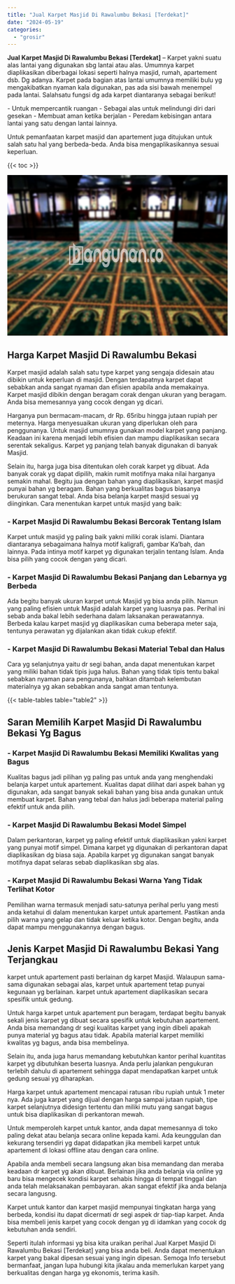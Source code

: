 ```yaml
---
title: "Jual Karpet Masjid Di Rawalumbu Bekasi [Terdekat]"
date: "2024-05-19"
categories: 
  - "grosir"
---
```


**Jual Karpet Masjid Di Rawalumbu Bekasi \[Terdekat\]** – Karpet yakni suatu alas lantai yang digunakan sbg lantai atau alas. Umumnya karpet diaplikasikan diberbagai lokasi seperti halnya masjid, rumah, apartement dsb. Dg adanya. Karpet pada bagian atas lantai umumnya memiliki bulu yg mengakibatkan nyaman kala digunakan, pas ada sisi bawah menempel pada lantai. Salahsatu fungsi dg ada karpet diantaranya sebagai berikut!

\- Untuk mempercantik ruangan - Sebagai alas untuk melindungi diri dari gesekan - Membuat aman ketika berjalan - Peredam kebisingan antara lantai yang satu dengan lantai lainnya.

Untuk pemanfaatan karpet masjid dan apartement juga ditujukan untuk salah satu hal yang berbeda-beda. Anda bisa mengaplikasikannya sesuai keperluan.

{{< toc >}}

![Jual Karpet Masjid Di Rawalumbu Bekasi [Terdekat]](/images/grosir-karpet-murah-67.png)

## Harga Karpet Masjid Di Rawalumbu Bekasi

Karpet masjid adalah salah satu type karpet yang sengaja didesain atau dibikin untuk keperluan di masjid. Dengan terdapatnya karpet dapat sebabkan anda sangat nyaman dan efisien apabila anda memakainya. Karpet masjid dibikin dengan beragam corak dengan ukuran yang beragam. Anda bisa memesannya yang cocok dengan yg dicari.

Harganya pun bermacam-macam, dr Rp. 65ribu hingga jutaan rupiah per meternya. Harga menyesuaikan ukuran yang diperlukan oleh para penggunanya. Untuk masjid umumnya gunakan model karpet yang panjang. Keadaan ini karena menjadi lebih efisien dan mampu diaplikasikan secara serentak sekaligus. Karpet yg panjang telah banyak digunakan di banyak Masjid.

Selain itu, harga juga bisa ditentukan oleh corak karpet yg dibuat. Ada banyak corak yg dapat dipilih, makin rumit motifnya maka nilai harganya semakin mahal. Begitu jua dengan bahan yang diaplikasikan, karpet masjid punyai bahan yg beragam. Bahan yang berkualitas bagus biasanya berukuran sangat tebal. Anda bisa belanja karpet masjid sesuai yg diinginkan. Cara menentukan karpet untuk masjid yang baik:

### \- Karpet Masjid Di Rawalumbu Bekasi Bercorak Tentang Islam

Karpet untuk masjid yg paling baik yakni miliki corak islami. Diantara diantaranya sebagaimana halnya motif kaligrafi, gambar Ka’bah, dan lainnya. Pada intinya motif karpet yg digunakan terjalin tentang Islam. Anda bisa pilih yang cocok dengan yang dicari.

### \- Karpet Masjid Di Rawalumbu Bekasi Panjang dan Lebarnya yg Berbeda

Ada begitu banyak ukuran karpet untuk Masjid yg bisa anda pilih. Namun yang paling efisien untuk Masjid adalah karpet yang luasnya pas. Perihal ini sebab anda bakal lebih sederhana dalam laksanakan perawatannya. Berbeda kalau karpet masjid yg diaplikasikan cuma beberapa meter saja, tentunya perawatan yg dijalankan akan tidak cukup efektif.

### \- Karpet Masjid Di Rawalumbu Bekasi Material Tebal dan Halus

Cara yg selanjutnya yaitu dr segi bahan, anda dapat menentukan karpet yang miliki bahan tidak tipis juga halus. Bahan yang tidak tipis tentu bakal sebabkan nyaman para pengunanya, bahkan ditambah kelembutan materialnya yg akan sebabkan anda sangat aman tentunya.

{{< table-tables table="table2" >}}

## Saran Memilih Karpet Masjid Di Rawalumbu Bekasi Yg Bagus

### \- Karpet Masjid Di Rawalumbu Bekasi Memiliki Kwalitas yang Bagus

Kualitas bagus jadi pilihan yg paling pas untuk anda yang menghendaki belanja karpet untuk apartement. Kualitas dapat dilihat dari aspek bahan yg digunakan, ada sangat banyak sekali bahan yang bisa anda gunakan untuk membuat karpet. Bahan yang tebal dan halus jadi beberapa material paling efektif untuk anda pilih.

### \- Karpet Masjid Di Rawalumbu Bekasi Model Simpel

Dalam perkantoran, karpet yg paling efektif untuk diaplikasikan yakni karpet yang punyai motif simpel. Dimana karpet yg digunakan di perkantoran dapat diaplikasikan dg biasa saja. Apabila karpet yg digunakan sangat banyak motifnya dapat selaras sebab diaplikasikan sbg alas.

### \- Karpet Masjid Di Rawalumbu Bekasi Warna Yang Tidak Terlihat Kotor

Pemilihan warna termasuk menjadi satu-satunya perihal perlu yang mesti anda ketahui di dalam menentukan karpet untuk apartement. Pastikan anda pilih warna yang gelap dan tidak keluar ketika kotor. Dengan begitu, anda dapat mampu menggunakannya dengan bagus.

## Jenis Karpet Masjid Di Rawalumbu Bekasi Yang Terjangkau

karpet untuk apartement pasti berlainan dg karpet Masjid. Walaupun sama-sama digunakan sebagai alas, karpet untuk apartement tetap punyai kegunaan yg berlainan. karpet untuk apartement diaplikasikan secara spesifik untuk gedung.

Untuk harga karpet untuk apartement pun beragam, terdapat begitu banyak sekali jenis karpet yg dibuat secara spesifik untuk kebutuhan apartement. Anda bisa memandang dr segi kualitas karpet yang ingin dibeli apakah punya material yg bagus atau tidak. Apabila material karpet memiliki kwalitas yg bagus, anda bisa membelinya.

Selain itu, anda juga harus memandang kebutuhkan kantor perihal kuantitas karpet yg dibutuhkan beserta luasnya. Anda perlu jalankan pengukuran terlebih dahulu di apartement sehingga dapat mendapatkan karpet untuk gedung sesuai yg diharapkan.

Harga karpet untuk apartement mencapai ratusan ribu rupiah untuk 1 meter nya. Ada juga karpet yang dijual dengan harga sampai jutaan rupiah, tipe karpet selanjutnya didesign tertentu dan miliki mutu yang sangat bagus untuk bisa diaplikasikan di perkantoran mewah.

Untuk memperoleh karpet untuk kantor, anda dapat memesannya di toko paling dekat atau belanja secara online kepada kami. Ada keunggulan dan kekurang tersendiri yg dapat didapatkan jika membeli karpet untuk apartement di lokasi offline atau dengan cara online.

Apabila anda membeli secara langsung akan bisa memandang dan meraba keadaan dr karpet yg akan dibuat. Berlainan jika anda belanja via online yg baru bisa mengecek kondisi karpet sehabis hingga di tempat tinggal dan anda telah melaksanakan pembayaran. akan sangat efektif jika anda belanja secara langusng.

Karpet untuk kantor dan karpet masjid mempunyai tingkatan harga yang berbeda, kondisi itu dapat dicermati dr segi aspek dr tiap-tiap karpet. Anda bisa membeli jenis karpet yang cocok dengan yg di idamkan yang cocok dg kebutuhan anda sendiri.

Seperti itulah informasi yg bisa kita uraikan perihal Jual Karpet Masjid Di Rawalumbu Bekasi \[Terdekat\] yang bisa anda beli. Anda dapat menentukan karpet yang bakal dipesan sesuai yang ingin dipesan. Semoga Info tersebut bermanfaat, jangan lupa hubungi kita jikalau anda memerlukan karpet yang berkualitas dengan harga yg ekonomis, terima kasih.
